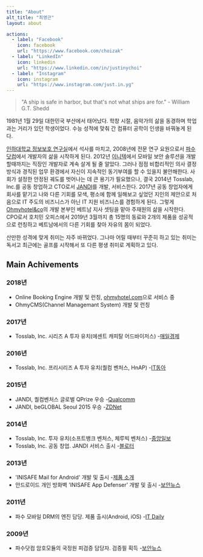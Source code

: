 ```yaml
---
title: "About"
alt_title: "최영근"
layout: about

actions:
  - label: "Facebook"
    icon: facebook
    url: "https://www.facebook.com/choizak"
  - label: "LinkedIn"
    icon: linkedin
    url: "https://www.linkedin.com/in/justinychoi"
  - label: "Instagram"
    icon: instagram
    url: "https://www.instagram.com/just.in.yg"
---
```


> "A ship is safe in harbor, but that's not what ships are for." - William G.T. Shedd

1981년 1월 29일 대한민국 부산에서 태어났다. 학창 시절, 음악가의 삶을 동경하며 학업과는 거리가 있던 학생이었다. 수능 성적에 맞춰 간 컴퓨터 공학이 인생을 바꿔놓게 된다. 

[인하대학교 정보보호 연구실](https://seclab.inha.ac.kr)에서 석사를 마치고, 2008년에 전문 연구 요원으로서 [파수닷컴](https://fasoo.com)에서 개발자의 삶을 시작하게 된다. 2012년 [이니텍](https://initech.com)에서 모바일 보안 솔루션을 개발할때까지는 직장인 개발자로 계속 살게 될 줄 알았다. 그러나 점점 비합리적인 의사 결정 방식과 경직된 업무 환경에서 자신이 지속적인 동기부여를 할 수 있을지 불안해한다. 사회가 설정한 안정된 궤도를 벗어나는 데 큰 용기가 필요했으나, 결국 2014년 Tosslab, Inc.를 공동 창업하고 CTO로서 [JANDI](https://www.jandi.com)를 개발, 서비스한다. 2017년 공동 창업자에게 회사를 맡기고 나와 다른 기회를 모색, 평소에 함께 일해보고 싶었던 지인의 제안으로 처음으로 IT 주도의 비즈니스가 아닌 IT 지원 비즈니스를 경험하게 된다. 그렇게 [Ohmyhotel&co](http://ohmyhotelnco.com)의 개발 본부인 베트남 지사 셋팅을 맡아 주재원의 삶을 시작한다. CPO로서 호치민 오피스에서 2019년 3월까지 총 15명의 동료와 2개의 제품을 성공적으로 런칭하고 베트남에서의 다른 기회를 찾아 자유의 몸이 되었다.

산만한 성격에 맞게 취미는 자주 바뀌었다. 그나마 어릴 때부터 꾸준히 하고 있는 취미는 독서고 최근에는 골프를 시작해서 또 다른 평생 취미로 계획하고 있다.

## Main Achivements
### 2018년
- Online Booking Engine 개발 및 런칭, [ohmyhotel.com](https://ohmyhotel.com)으로 서비스 중
- OhmyCMS(Channel Managemant System) 개발 및 런칭

### 2017년
- Tosslab, Inc. 시리즈 A 투자 유치(에센트 캐피탈 어드바이저스) -[매일경제](http://news.mk.co.kr/newsRead.php?year=2017&no=129113)

### 2016년
- Tosslab, Inc. 프리시리즈 A 투자 유치(퀄컴 벤처스, HnAP) -[IT동아](http://it.donga.com/23596/)

### 2015년
- JANDI, 퀄컴벤처스 글로벌 QPrize 우승 -[Qualcomm](https://www.qualcomm.com/news/releases/2015/09/10/toss-lab-inc-wins-fifth-annual-qualcomm-ventures-qprize-investment)
- JANDI, beGLOBAL Seoul 2015 우승 -[ZDNet](http://www.zdnet.co.kr/view/?no=20150519152726)

### 2014년
- Tosslab, Inc. 투자 유치(소프트뱅크 벤처스, 체루빅 벤처스) -[중앙일보](https://news.joins.com/article/16369967)
- Tosslab, Inc. 공동 창업. JANDI 서비스 출시 -[블로터](http://www.bloter.net/archives/252524)

### 2013년
- 'INISAFE Mail for Android' 개발 및 출시 -[제품 소개](https://www.initech.com/html/sub/solu/solu_mail.html)
- 안드로이드 개인 방화벽 'INISAFE App Defenser' 개발 및 출시 -[보안뉴스](https://www.boannews.com/media/view.asp?idx=35138&kind=0)

### 2011년
- 파수 모바일 DRM의 엔진 담당. 제품 출시(Android, iOS) -[IT Daily](http://www.itdaily.kr/news/articleView.html?idxno=25604)

### 2009년
- 파수닷컴 암호모듈의 국정원 피검증 담당자. 검증필 획득 -[보안뉴스](https://www.boannews.com/media/view.asp?idx=18332)
